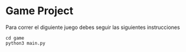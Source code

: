 # Game Project

Para correr el diguiente juego debes seguir las siguientes instrucciones

```
cd game
python3 main.py
```

